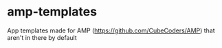 # amp-templates
App templates made for AMP (https://github.com/CubeCoders/AMP) that aren't in there by default
